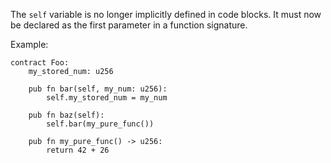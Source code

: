 The `self` variable is no longer implicitly defined in code blocks. It must now be declared
as the first parameter in a function signature.

Example:

```
contract Foo:
    my_stored_num: u256

    pub fn bar(self, my_num: u256):
        self.my_stored_num = my_num
        
    pub fn baz(self):
        self.bar(my_pure_func())
        
    pub fn my_pure_func() -> u256:
        return 42 + 26
```
